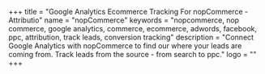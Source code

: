 +++
title = "Google Analytics Ecommerce Tracking For nopCommerce - Attributio"
name = "nopCommerce"
keywords = "nopcommerce, nop commerce, google analytics, commerce, ecommerce, adwords, facebook, ppc, attribution, track leads, conversion tracking"
description = "Connect Google Analytics with nopCommerce to find our where your leads are coming from. Track leads from the source - from search to ppc."
logo = ""
+++
